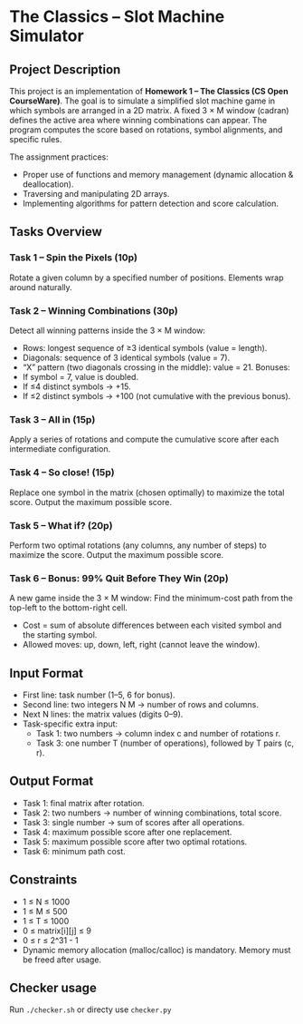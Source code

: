 # The Classics – Slot Machine Simulator

## Project Description

This project is an implementation of **Homework 1 – The Classics (CS Open CourseWare)**.
The goal is to simulate a simplified slot machine game in which symbols are
arranged in a 2D matrix. A fixed 3 × M window (cadran) defines the active area
where winning combinations can appear. The program computes the score based on
rotations, symbol alignments, and specific rules.

The assignment practices:
* Proper use of functions and memory management (dynamic allocation & deallocation).
* Traversing and manipulating 2D arrays.
* Implementing algorithms for pattern detection and score calculation.

## Tasks Overview

### Task 1 – Spin the Pixels (10p)

Rotate a given column by a specified number of positions. Elements wrap around naturally.

### Task 2 – Winning Combinations (30p)

Detect all winning patterns inside the 3 × M window:
* Rows: longest sequence of ≥3 identical symbols (value = length).
* Diagonals: sequence of 3 identical symbols (value = 7).
* “X” pattern (two diagonals crossing in the middle): value = 21.
Bonuses:
* If symbol = 7, value is doubled.
* If ≤4 distinct symbols → +15.
* If ≤2 distinct symbols → +100 (not cumulative with the previous bonus).

### Task 3 – All in (15p)

Apply a series of rotations and compute the cumulative score after each intermediate configuration.

### Task 4 – So close! (15p)

Replace one symbol in the matrix (chosen optimally) to maximize the total score. Output the maximum possible score.

### Task 5 – What if? (20p)

Perform two optimal rotations (any columns, any number of steps) to maximize the score. Output the maximum possible score.

### Task 6 – Bonus: 99% Quit Before They Win (20p)

A new game inside the 3 × M window:
Find the minimum-cost path from the top-left to the bottom-right cell.
* Cost = sum of absolute differences between each visited symbol and the starting symbol.
* Allowed moves: up, down, left, right (cannot leave the window).

## Input Format

* First line: task number (1–5, 6 for bonus).
* Second line: two integers N M → number of rows and columns.
* Next N lines: the matrix values (digits 0–9).
* Task-specific extra input:
    * Task 1: two numbers → column index c and number of rotations r.
    * Task 3: one number T (number of operations), followed by T pairs (c, r).

## Output Format

* Task 1: final matrix after rotation.
* Task 2: two numbers → number of winning combinations, total score.
* Task 3: single number → sum of scores after all operations.
* Task 4: maximum possible score after one replacement.
* Task 5: maximum possible score after two optimal rotations.
* Task 6: minimum path cost.

## Constraints

* 1 ≤ N ≤ 1000
* 1 ≤ M ≤ 500
* 1 ≤ T ≤ 1000
* 0 ≤ matrix[i][j] ≤ 9
* 0 ≤ r ≤ 2^31 - 1
* Dynamic memory allocation (malloc/calloc) is mandatory. Memory must be freed after usage.

## Checker usage

Run `./checker.sh` or directy use `checker.py`

